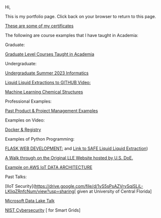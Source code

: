 
Hi,

This is my portfolio page.  Click back on your browser to return to this page. 

[These are some of my certificates](https://www.credly.com/users/victor-karamalis/badges)

The following are course examples that I have taught in Academia:

Graduate:

[Graduate Level Courses Taught in Academia](https://sites.google.com/view/professorvictorkaramalis/home)

Undergraduate:

[Undergraduate Summer 2023 Informatics](https://drive.google.com/file/d/1NIdBAQamyiQ9kURLwXEMlUVIWjF7o4R9/view?usp=drive_link)

[Liquid Liquid Extractions to GITHUB Video:](https://youtu.be/xOdiLc_ESUM)

[Machine Learning Chemical Structures](https://github.com/raver8/ML_chemical)

Professional Examples:

[Past Product & Project Management Examples](https://drive.google.com/drive/folders/0BxSOSNo1SM7MTG1ETWF4OXVHTjQ?resourcekey=0-FsAQ3HGz1hhnb2KGmhbb5w&usp=drive_link)

Examples on Video:

[Docker & Registry](https://youtu.be/cg2aKGrSLcg?si=4Nj_d6DMz5NTQa7B)

Examples of Python Programming:

[FLASK WEB DEVELOPMENT:](https://drive.google.com/file/d/1iyrhAtsQx4dUfj_dyaoOKe_oxo0_mgZI/view?usp=drive_link) and [Link to SAFE Liquid Liquid Extraction](https://app.newrun.development.svc.spin.nersc.org/))

[A Walk through on the Original LLE Website hosted by U.S. DoE.](https://youtu.be/vnlN8itD85k)  

[Example on AWS IoT DATA ARCHITECTURE](https://drive.google.com/file/d/1NwtlxY2bmPJ5jsNUJ4BtVKmOTWQlbz3r/view?usp=drive_link)

Past Talks:

[IIoT Security](https://drive.google.com/file/d/1vS5sPsAZVrvSqjSLiL-LKliqZRnfcNum/view?usp=sharing[ given at University of Central Florida]

[Microsoft Data Lake Talk](https://drive.google.com/file/d/15P2cPgTbZYxG3f5Me9Ond4QYcYU81Q03/view?usp=sharing)

[NIST Cybersecurity](https://drive.google.com/file/d/1R4IgkB1Fxmj0BafzzGhKGVU_0hzisP9Z/view?usp=sharing) [ for Smart Grids]

